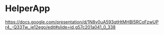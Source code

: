 # HelperApp
https://docs.google.com/presentation/d/1N8v0uA593qtHtMHBl5RCoFzwUPr4_-Q33Tw_je12ego/edit#slide=id.g57c201a041_0_338
